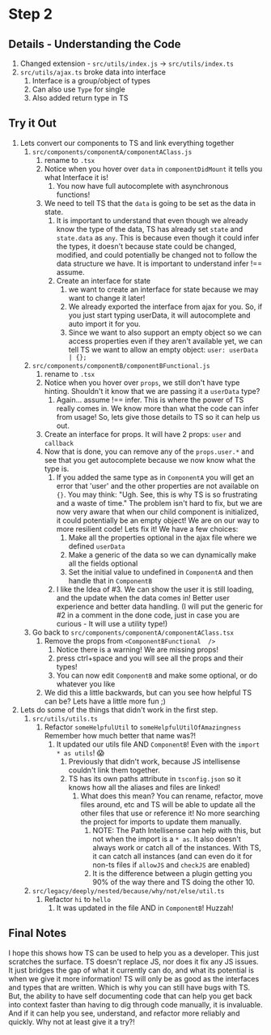 # Step 2

## Details - Understanding the Code

1. Changed extension - `src/utils/index.js` -> `src/utils/index.ts`
2. `src/utils/ajax.ts` broke data into interface
   1. Interface is a group/object of types
   2. Can also use `Type` for single
   3. Also added return type in TS


## Try it Out

1. Lets convert our components to TS and link everything together
   1. `src/components/componentA/componentAClass.js`
      1. rename to `.tsx`
      2. Notice when you hover over `data` in `componentDidMount` it tells you what Interface it is!
         1. You now have full autocomplete with asynchronous functions!
      3. We need to tell TS that the `data` is going to be set as the data in state.
         1. It is important to understand that even though we already know the type of the data, TS has already set `state` and `state.data` as `any`. This is because even though it could infer the types, it doesn't because state could be changed, modified, and could potentially be changed not to follow the data structure we have. It is important to understand infer !== assume.
         2. Create an interface for state
            1. we want to create an interface for state because we may want to change it later!
            2. We already exported the interface from ajax for you. So, if you just start typing userData, it will autocomplete and auto import it for you.
            3. Since we want to also support an empty object so we can access properties even if they aren't available yet, we can tell TS we want to allow an empty object: `user: userData | {};`
   2. `src/components/componentB/componentBFunctional.js`
      1. rename to `.tsx`
      2. Notice when you hover over `props`, we still don't have type hinting. Shouldn't it know that we are passing it a `userData` type?
         1. Again... assume !== infer. This is where the power of TS really comes in. We know more than what the code can infer from usage! So, lets give those details to TS so it can help us out.
      3. Create an interface for props. It will have 2 props: `user` and `callback`
      4. Now that is done, you can remove any of the `props.user.*` and see that you get autocomplete because we now know what the type is.
         1. If you added the same type as in `ComponentA` you will get an error that 'user' and the other properties are not available on `{}`. You may think: "Ugh. See, this is why TS is so frustrating and a waste of time." The problem isn't hard to fix, but we are now very aware that when our child component is initialized, it could potentially be an empty object! We are on our way to more resilient code! Lets fix it! We have a few choices:
            1. Make all the properties optional in the ajax file where we defined `userData`
            2. Make a generic of the data so we can dynamically make all the fields optional
            3. Set the initial value to undefined in `ComponentA` and then handle that in `ComponentB`
         2. I like the Idea of #3. We can show the user it is still loading, and the update when the data comes in! Better user experience and better data handling. (I will put the generic for #2 in a comment in the done code, just in case you are curious - It will use a utility type!)
   3. Go back to `src/components/componentA/componentAClass.tsx`
      1. Remove the props from `<ComponentBFunctional  />`
         1. Notice there is a warning! We are missing props!
         2. press ctrl+space and you will see all the props and their types!
         3. You can now edit `ComponentB` and make some optional, or do whatever you like
      2. We did this a little backwards, but can you see how helpful TS can be? Lets have a little more fun ;)
2. Lets do some of the things that didn't work in the first step.
   1. `src/utils/utils.ts`
      1. Refactor `someHelpfulUtil` to `someHelpfulUtilOfAmazingness` Remember how much better that name was?!
         1. It updated our utils file AND `ComponentB`! Even with the `import * as utils`! 😱
            1. Previously that didn't work, because JS intellisense couldn't link them together. 
            2. TS has its own paths attribute in `tsconfig.json` so it knows how all the aliases and files are linked!
               1. What does this mean? You can rename, refactor, move files around, etc and TS will be able to update all the other files that use or reference it! No more searching the project for imports to update them manually. 
                  1. NOTE: The Path Intellisense can help with this, but not when the import is a `* as`. It also doesn't always work or catch all of the instances. With TS, it can catch all instances (and can even do it for non-ts files if `allowJS` and `checkJS` are enabled)
                  2. It is the difference between a plugin getting you 90% of the way there and TS doing the other 10.
   2. `src/legacy/deeply/nested/because/why/not/else/util.ts`
      1. Refactor `hi` to `hello`
         1. It was updated in the file AND in `ComponentB`! Huzzah!

## Final Notes

I hope this shows how TS can be used to help you as a developer. This just scratches the surface. TS doesn't replace JS, nor does it fix any JS issues. It just bridges the gap of what it currently can do, and what its potential is when we give it more information! TS will only be as good as the interfaces and types that are written. Which is why you can still have bugs with TS. But, the ability to have self documenting code that can help you get back into context faster than having to dig through code manually, it is invaluable. And if it can help you see, understand, and refactor more reliably and quickly. Why not at least give it a try?!
